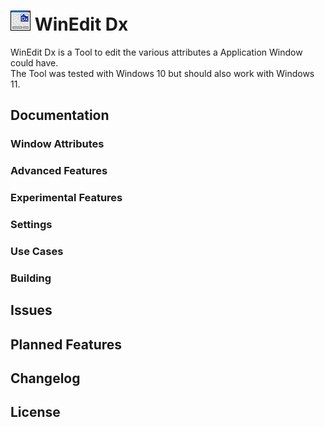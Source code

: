 # ![Logo](https://github.com/EthernalStar/WinEdit-Dx/blob/main/Icon.png?raw=true) WinEdit Dx



WinEdit Dx is a Tool to edit the various attributes a Application Window could have.   
The Tool was tested with Windows 10 but should also work with Windows 11.

## Documentation

### Window Attributes

### Advanced Features

### Experimental Features

### Settings

### Use Cases

### Building

## Issues


## Planned Features


## Changelog


## License
